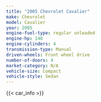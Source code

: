 ```yaml
---
title: "2005 Chevrolet Cavalier"
make: Chevrolet
model: Cavalier
year: 2005
engine-fuel-type: regular unleaded
engine-hp: 140
engine-cylinders: 4
transmission-type: Manual
driven-wheels: Front wheel drive
number-of-doors: 4
market-category: N/A
vehicle-size: Compact
vehicle-style: Sedan
---
```


{{< car_info >}}
